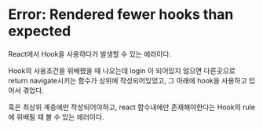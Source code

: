 # Error: Rendered fewer hooks than expected

React에서 Hook을 사용하다가 발생할 수 있는 에러이다.

Hook의 사용조건을 위배했을 때 나오는데 login 이 되어있지 않으면 다른곳으로 return navigate시키는 함수가 상위에 작성되어있었고,
그 아래에 hook을 사용하고 있어서 겪었다.

훅은 최상위 계층에만 작성되어야하고, react 함수내에만 존재해야한다는 Hook의 rule에 위배될 때 볼 수 있는 에러이다.
